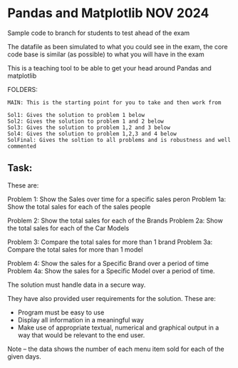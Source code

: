 # Pandas and Matplotlib NOV 2024

Sample code to branch for students to test ahead of the exam

The datafile as been simulated to what you could see in the exam, the core code base is similar (as possible) to what you will have in the exam

This is a teaching tool to be able to get your head around Pandas and matplotlib

FOLDERS:
    
    MAIN: This is the starting point for you to take and then work from

    Sol1: Gives the solution to problem 1 below
    Sol2: Gives the solution to problem 1 and 2 below
    Sol3: Gives the solution to problem 1,2 and 3 below
    Sol4: Gives the solution to problem 1,2,3 and 4 below
    SolFinal: Gives the soltion to all problems and is robustness and well commented



## Task:

These are:

Problem 1: Show the Sales over time for a specific sales peron
Problem 1a: Show the total sales for each of the sales people

Problem 2: Show the total sales for each of the Brands
Problem 2a: Show the total sales for each of the Car Models

Problem 3: Compare the total sales for more than 1 brand
Problem 3a: Compare the total sales for more than 1 model

Problem 4: Show the sales for a Specific Brand over a period of time
Problem 4a: Show the sales for a Specific Model over a period of time. 


The solution must handle data in a secure way.

They have also provided user requirements for the solution. These are: 
- Program must be easy to use
- Display all information in a meaningful way
- Make use of appropriate textual, numerical and graphical output in a way that would be relevant to the end user. 

Note – the data shows the number of each menu item sold for each of the given days.
